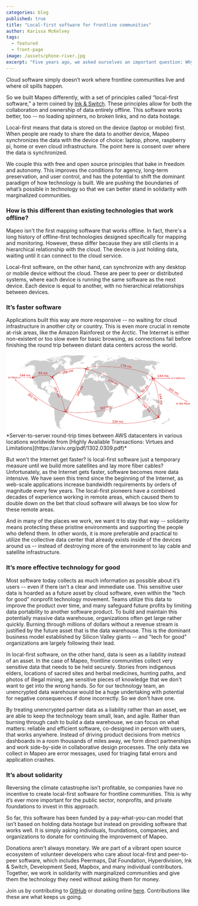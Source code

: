 ```yaml
---
categories: blog
published: true
title: "Local-first software for frontline communities"
author: Karissa McKelvey
tags:
  - featured
  - front-page
image: /assets/phone-river.jpg
excerpt: "Five years ago, we asked ourselves an important question: Why can't frontline communities do mapping and monitoring work themselves? Why does Mapeo need to exist?"
---
```


Cloud software simply doesn’t work where frontline communities live and where
oil spills happen. 

So we built Mapeo differently, with a set of principles called “local-first
software,” a term coined by [Ink
& Switch](https://www.inkandswitch.com/local-first.html). These principles
allow for both the collaboration and ownership of data entirely offline. This
software works better, too -- no loading spinners, no broken links, and no data
hostage. 

Local-first means that data is stored on the device (laptop or mobile) first.
When people are ready to share the data to another device, Mapeo synchronizes
the data with the device of choice: laptop, phone, raspberry pi, home or even
cloud infrastructure. The point here is consent over where the data is
synchronized. 

We couple this with free and open source principles that bake in freedom and
autonomy. This improves the conditions for agency, long-term preservation, and
user control, and has the potential to shift the dominant paradigm of how
technology is built. We are pushing the boundaries of what’s possible in
technology so that we can better stand in solidarity with marginalized
communities.

### How is this different than existing technologies that work offline?  

Mapeo isn't the first mapping software that works offline. In fact, there's
a long history of offline-first technologies designed specifically for mapping and monitoring. However, these differ because they are still clients in
a hierarchical relationship with the cloud. The device is just holding data,
waiting until it can connect to the cloud service.

Local-first software, on the other hand, can synchronize with any desktop or
mobile device without the cloud. These are peer to peer or distributed systems,
where each device is running the same software as the next device. Each device
is equal to another, with no hierarchical relationships between devices. 

### It’s faster software 

Applications built this way are more responsive -- no
waiting for cloud infrastructure in another city or country. This is even more
crucial in remote at-risk areas, like the Amazon Rainforest or the Arctic. The
Internet is either non-existent or too slow even for basic browsing, as
connections fail before finishing the round trip between distant data centers
across the world.


<div class="full-width">
  <img src="/assets/world-ping-times.png" />
</div>
*Server-to-server round-trip times between AWS datacenters in various locations
worldwide from [Highly Available Transactions: Virtues and Limitations](https://arxiv.org/pdf/1302.0309.pdf)*

But won’t the Internet get faster? Is local-first software just a temporary
measure until we build more satellites and lay more fiber cables?
Unfortunately, as the Internet gets faster, software becomes more data
intensive. We have seen this trend since the beginning of the Internet, as
web-scale applications increase bandwidth requirements by orders of magnitude
every few years. The local-first pioneers have a combined decades of experience
working in remote areas, which caused them to double down on the bet that cloud
software will always be too slow for these remote areas.

And in many of the places we work, we want it to stay that way -- solidarity means protecting these pristine environments and supporting the people who defend them. In other words, it is more preferable and practical to utilize the collective data center that already exists inside of the devices around us -- instead of destroying more of the environment to lay cable and satellite infrastructure. 

### It’s more effective technology for good

Most software today collects as much information as possible about it’s users
-- even if there isn’t a clear and immediate use. This sensitive user data is
hoarded as a future asset by cloud software, even within the “tech for good”
nonprofit technology movement. Teams utilize this data to improve the product
over time, and many safeguard future profits by limiting data portability to
another software product. To build and maintain this potentially massive data
warehouse, organizations often get large rather quickly. Burning through
millions of dollars without a revenue stream is justified by the future asset
that is the data warehouse. This is the dominant business model established by
Silicon Valley giants -- and "tech for good" organizations are largely
following their lead. 

In local-first software, on the other hand, data is seen as a liability instead
of an asset. In the case of Mapeo, frontline communities collect very sensitive
data that needs to be held securely. Stories from indigenous elders, locations
of sacred sites and herbal medicines, hunting paths, and photos of illegal
mining, are sensitive pieces of knowledge that we don't want to get into the
wrong hands. So for our technology team, an unencrypted data warehouse would be
a huge undertaking with potential for negative consequences if done
incorrectly. So we don't have one. 

By treating unencrypted partner data as a liability rather than an asset, we
are able to keep the technology team small, lean, and agile. Rather than
burning through cash to build a data warehouse, we can focus on what matters:
reliable and efficient software, co-designed in person with users, that works
anywhere. Instead of driving product decisions from metrics dashboards in
a room thousands of miles away, we form direct partnerships and work
side-by-side in collaborative design processes. The only data we collect in
Mapeo are error messages, used for triaging fatal errors and application
crashes.

### It’s about solidarity

Reversing the climate catastrophe isn’t profitable, so companies have no
incentive to create local-first software for frontline communities. This is why
it’s ever more important for the public sector, nonprofits, and private
foundations to invest in this approach. 

So far, this software has been funded by a pay-what-you-can model that isn’t
based on holding data hostage but instead on providing software that works
well. It is simply asking individuals, foundations, companies, and
organizations to donate for continuing the improvement of Mapeo. 

Donations aren't always monetary. We are part of a vibrant open source
ecosystem of volunteer developers who care about local-first and peer-to-peer
software, which includes Peermaps, Dat Foundation, Hyperdivision, Ink & Switch,
Development Seed, Mapbox, and many individual contributors. Together, we work
in solidarity with marginalized communities and give them the technology they
need without asking them for money. 

Join us by contributing to [GitHub](https://github.com/digidem/mapeo-mobile) or
donating online [here](https://digital-democracy.org/donate). Contributions
like these are what keeps us going.





